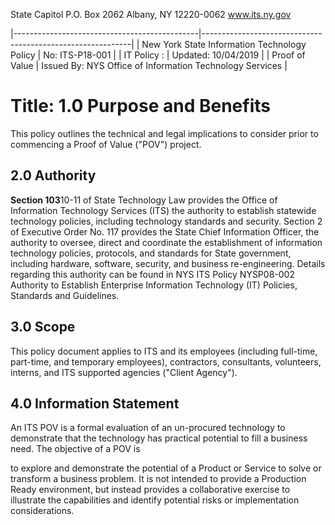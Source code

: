State Capitol P.O. Box 2062 Albany, NY 12220-0062 www.its.ny.gov

|----------------------------------------------|------------------------------------------------------------|
| New York State Information Technology Policy | No:   ITS-P18-001                                          |
| IT Policy :                                  | Updated:  10/04/2019                                       |
| Proof of Value                               | Issued By:  NYS Office of Information  Technology Services |

# Title: **1.0 Purpose and Benefits**

This policy outlines the technical and legal implications to consider prior to commencing a Proof of Value ("POV") project.

## **2.0 Authority**

**Section 103**10-11 of State Technology Law provides the Office of Information Technology Services (ITS) the authority to establish statewide technology policies, including technology standards and security. Section 2 of Executive Order No. 117 provides the State Chief Information Officer, the authority to oversee, direct and coordinate the establishment of information technology policies, protocols, and standards for State government, including hardware, software, security, and business re-engineering. Details regarding this authority can be found in NYS ITS Policy NYSP08-002 Authority to Establish Enterprise Information Technology (IT) Policies, Standards and Guidelines.

## **3.0 Scope**

This policy document applies to ITS and its employees (including full-time, part-time, and temporary employees), contractors, consultants, volunteers, interns, and ITS supported agencies ("Client Agency").

## **4.0 Information Statement**

An ITS POV is a formal evaluation of an un-procured technology to demonstrate that the technology has practical potential to fill a business need. The objective of a POV is

to explore and demonstrate the potential of a Product or Service to solve or transform a business problem. It is not intended to provide a Production Ready environment, but instead provides a collaborative exercise to illustrate the capabilities and identify potential risks or implementation considerations.